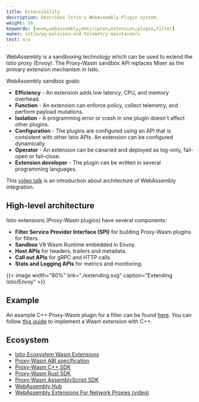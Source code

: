 ```yaml
---
title: Extensibility
description: Describes Istio's WebAssembly Plugin system.
weight: 50
keywords: [wasm,webassembly,emscripten,extension,plugin,filter]
owner: istio/wg-policies-and-telemetry-maintainers
test: n/a
---
```


WebAssembly is a sandboxing technology which can be used to extend the Istio proxy (Envoy).  The Proxy-Wasm sandbox API replaces Mixer as the primary extension mechanism in Istio.

WebAssembly sandbox goals:

- **Efficiency** - An extension adds low latency, CPU, and memory overhead.
- **Function** - An extension can enforce policy, collect telemetry, and perform payload mutations.
- **Isolation** - A programming error or crash in one plugin doesn't affect other plugins.
- **Configuration** - The plugins are configured using an API that is consistent with other Istio APIs. An extension can be configured dynamically.
- **Operator** - An extension can be canaried and deployed as log-only, fail-open or fail-close.
- **Extension developer** - The plugin can be written in several programming languages.

This [video talk](https://youtu.be/XdWmm_mtVXI) is an introduction about architecture of WebAssembly integration.

## High-level architecture

Istio extensions (Proxy-Wasm plugins) have several components:

- **Filter Service Provider Interface (SPI)** for building Proxy-Wasm plugins for filters.
- **Sandbox** V8 Wasm Runtime embedded in Envoy.
- **Host APIs** for headers, trailers and metadata.
- **Call out APIs** for gRPC and HTTP calls.
- **Stats and Logging APIs** for metrics and monitoring.

{{< image width="80%" link="./extending.svg" caption="Extending Istio/Envoy" >}}

## Example

An example C++ Proxy-Wasm plugin for a filter can be found
[here](https://github.com/istio-ecosystem/wasm-extensions/tree/master/example).
You can follow [this guide](https://github.com/istio-ecosystem/wasm-extensions/blob/master/doc/write-a-wasm-extension-with-cpp.md) to implement a Wasm extension with C++.

## Ecosystem

- [Istio Ecosystem Wasm Extensions](https://github.com/istio-ecosystem/wasm-extensions)
- [Proxy-Wasm ABI specification](https://github.com/proxy-wasm/spec)
- [Proxy-Wasm C++ SDK](https://github.com/proxy-wasm/proxy-wasm-cpp-sdk)
- [Proxy-Wasm Rust SDK](https://github.com/proxy-wasm/proxy-wasm-rust-sdk)
- [Proxy-Wasm AssemblyScript SDK](https://github.com/solo-io/proxy-runtime)
- [WebAssembly Hub](https://docs.solo.io/web-assembly-hub/latest/tutorial_code/)
- [WebAssembly Extensions For Network Proxies (video)](https://www.youtube.com/watch?v=OIUPf8m7CGA)
